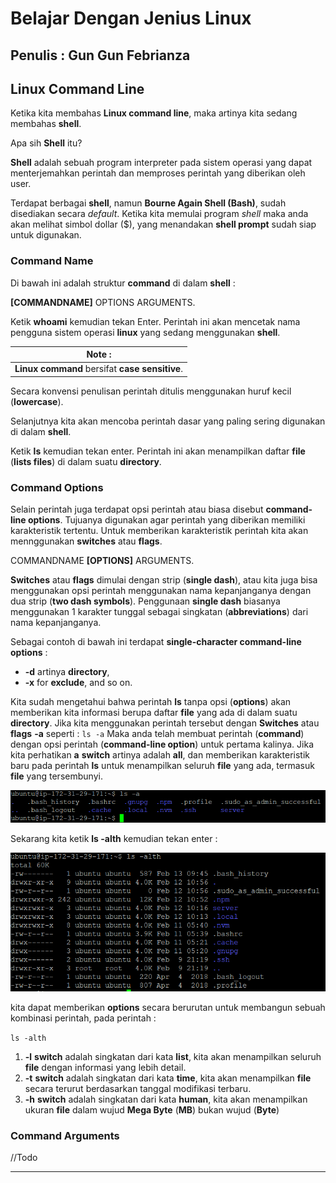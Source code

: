 # Belajar Dengan Jenius Linux

## Penulis : Gun Gun Febrianza

## Linux Command Line

Ketika kita membahas **Linux command line**, maka artinya kita sedang membahas **shell**.

Apa sih **Shell** itu? 

**Shell** adalah sebuah program interpreter pada sistem operasi yang dapat menterjemahkan perintah dan memproses perintah yang diberikan oleh user. 

Terdapat berbagai **shell**, namun **Bourne Again Shell (Bash)**, sudah disediakan secara *default*. Ketika kita memulai program *shell* maka anda akan melihat simbol dollar ($), yang menandakan  **shell prompt** sudah siap untuk digunakan.

### Command Name

Di bawah ini adalah struktur **command** di dalam **shell** :

**[COMMANDNAME]** OPTIONS ARGUMENTS.

Ketik **whoami** kemudian tekan Enter. Perintah ini akan mencetak nama pengguna sistem operasi **linux** yang sedang menggunakan **shell**.

| Note :                                         |
| ---------------------------------------------- |
| **Linux command** bersifat **case sensitive**. |

Secara konvensi penulisan perintah ditulis menggunakan huruf kecil (**lowercase**). 

Selanjutnya kita akan mencoba perintah dasar yang paling sering digunakan di dalam **shell**. 

Ketik **ls** kemudian tekan enter. Perintah ini akan menampilkan daftar **file** (**lists files**) di dalam suatu **directory**.

### Command Options

Selain perintah juga terdapat opsi perintah atau biasa disebut **command-line options**. Tujuanya digunakan agar perintah yang diberikan memiliki karakteristik tertentu. Untuk memberikan karakteristik perintah kita akan mennggunakan **switches** atau **flags**. 

COMMANDNAME **[OPTIONS]** ARGUMENTS.

**Switches** atau **flags** dimulai dengan strip (**single dash**), atau kita juga bisa menggunakan opsi perintah menggunakan nama kepanjanganya dengan dua strip (**two dash symbols**). Penggunaan **single dash** biasanya menggunakan 1 karakter tunggal sebagai singkatan (**abbreviations**) dari nama kepanjanganya. 

Sebagai contoh di bawah ini terdapat **single-character command-line options** : 

- **-d** artinya **directory**, 
- **-x** for **exclude**, and so on.

Kita sudah mengetahui bahwa perintah **ls** tanpa opsi (**options**) akan memberikan kita informasi berupa daftar **file** yang ada di dalam suatu **directory**. Jika kita menggunakan perintah tersebut dengan **Switches** atau **flags** **-a** seperti :
`ls -a` 
Maka anda telah membuat perintah (**command**) dengan opsi perintah (**command-line option**) untuk pertama kalinya.
Jika kita perhatikan **a** **switch** artinya adalah **all**, dan memberikan karakteristik baru pada perintah **ls** untuk menampilkan seluruh **file** yang ada, termasuk **file** yang tersembunyi. 

![](../assets/all-switch.png)

Sekarang kita ketik **ls -alth** kemudian tekan enter :

![](../assets/multi-swtich-command-options.png)

kita dapat memberikan **options** secara berurutan untuk membangun sebuah kombinasi perintah, pada perintah :

`ls -alth` 

1. **-l** **switch** adalah singkatan dari kata **list**, kita akan menampilkan seluruh **file** dengan informasi yang lebih detail.
2. **-t** **switch** adalah singkatan dari kata **time**, kita akan menampilkan **file** secara terurut berdasarkan tanggal modifikasi terbaru.
3. **-h** **switch** adalah singkatan dari kata **human**, kita akan menampilkan ukuran **file** dalam wujud **Mega Byte** (**MB**)  bukan wujud (**Byte**) 

### Command Arguments

//Todo

---------------------

